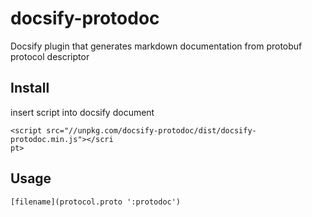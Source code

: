 # docsify-protodoc
Docsify plugin that generates markdown documentation from protobuf protocol descriptor

## Install

insert script into docsify document
```
<script src="//unpkg.com/docsify-protodoc/dist/docsify-protodoc.min.js"></scri
pt>
```

## Usage
```
[filename](protocol.proto ':protodoc')
```